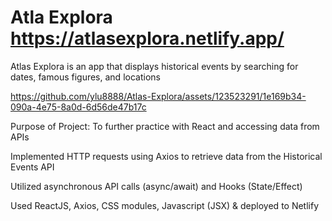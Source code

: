 # Atla Explora https://atlasexplora.netlify.app/

Atlas Explora is an app that displays historical events by searching for dates, famous figures, and locations

https://github.com/ylu8888/Atlas-Explora/assets/123523291/1e169b34-090a-4e75-8a0d-6d56de47b17c

Purpose of Project: To further practice with React and accessing data from APIs 

Implemented HTTP requests using Axios to retrieve data from the Historical Events API

Utilized asynchronous API calls (async/await) and Hooks (State/Effect)

Used ReactJS, Axios, CSS modules, Javascript (JSX) & deployed to Netlify
